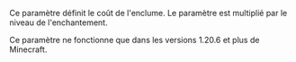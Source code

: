 Ce paramètre définit le coût de l'enclume.
Le paramètre est multiplié par le niveau de l'enchantement.

Ce paramètre ne fonctionne que dans les versions 1.20.6 et plus de Minecraft.